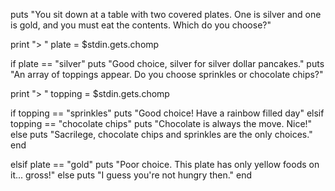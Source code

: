 puts "You sit down at a table with two covered plates. One is silver and one is gold, and you must eat the contents. Which do you choose?"

print "> "
plate = $stdin.gets.chomp

if plate == "silver"
  puts "Good choice, silver for silver dollar pancakes."
  puts "An array of toppings appear. Do you choose sprinkles or chocolate chips?"

  print "> "
  topping = $stdin.gets.chomp

  if topping == "sprinkles"
    puts "Good choice! Have a rainbow filled day"
  elsif topping == "chocolate chips"
    puts "Chocolate is always the move. Nice!"
  else
    puts "Sacrilege, chocolate chips and sprinkles are the only choices."
  end

elsif plate == "gold"
  puts "Poor choice. This plate has only yellow foods on it... gross!"
else
  puts "I guess you're not hungry then."
end  
